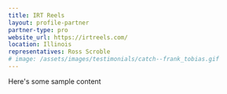 ```yaml
---
title: IRT Reels
layout: profile-partner
partner-type: pro
website_url: https://irtreels.com/
location: Illinois
representatives: Ross Scroble
# image: /assets/images/testimonials/catch--frank_tobias.gif
---
```


Here's some sample content